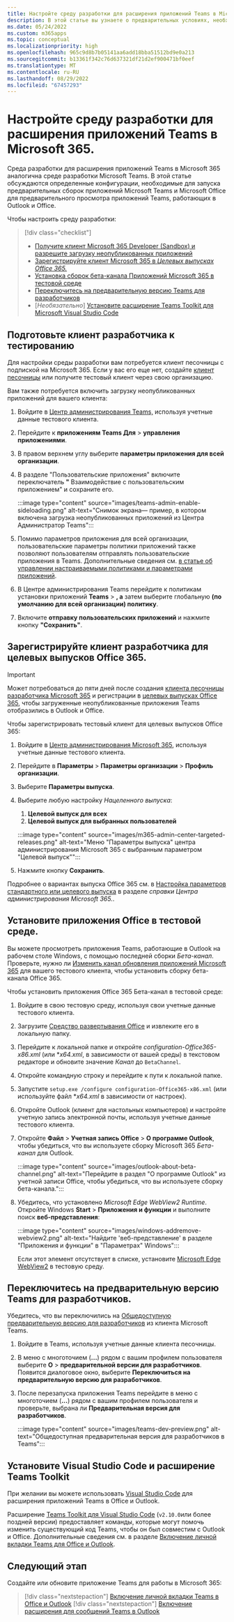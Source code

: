 ```yaml
---
title: Настройте среду разработки для расширения приложений Teams в Microsoft 365.
description: В этой статье вы узнаете о предварительных условиях, необходимых для запуска ознакомительных версий сборок для расширения ваших приложений Teams в Microsoft 365.
ms.date: 05/24/2022
ms.custom: m365apps
ms.topic: conceptual
ms.localizationpriority: high
ms.openlocfilehash: 965c9d8b7b05141aa6add18bba51512bd9e0a213
ms.sourcegitcommit: b13361f342c76d637321df21d2ef900471bf0eef
ms.translationtype: MT
ms.contentlocale: ru-RU
ms.lasthandoff: 08/29/2022
ms.locfileid: "67457293"
---
```

# <a name="set-up-your-dev-environment-for-extending-teams-apps-across-microsoft-365"></a>Настройте среду разработки для расширения приложений Teams в Microsoft 365.

Среда разработки для расширения приложений Teams в Microsoft 365 аналогична среде разработки Microsoft Teams. В этой статье обсуждаются определенные конфигурации, необходимые для запуска предварительных сборок приложений Microsoft Teams и Microsoft Office для предварительного просмотра приложений Teams, работающих в Outlook и Office.

Чтобы настроить среду разработки:

> [!div class="checklist"]
>
> * [Получите клиент Microsoft 365 Developer (Sandbox) и разрешите загрузку неопубликованных приложений](#prepare-a-developer-tenant-for-testing)
> * [Зарегистрируйте клиент Microsoft 365 в *Целевых выпусках Office 365.*](#enroll-your-developer-tenant-for-office-365-targeted-releases)
> * [Установка сборок бета-канала Приложений Microsoft 365 в тестовой среде](#install-office-apps-in-your-test-environment)
> * [Переключитесь на предварительную версию Teams для разработчиков](#switch-to-the-developer-preview-version-of-teams)
> * [*Необязательно*] [Установите расширение Teams Toolkit для Microsoft Visual Studio Code](#install-visual-studio-code-and-teams-toolkit-extension)

## <a name="prepare-a-developer-tenant-for-testing"></a>Подготовьте клиент разработчика к тестированию

Для настройки среды разработки вам потребуется клиент песочницы с подпиской на Microsoft 365. Если у вас его еще нет, создайте [клиент песочницы](/office/developer-program/microsoft-365-developer-program-get-started) или получите тестовый клиент через свою организацию.

Вам также потребуется включить загрузку неопубликованных приложений для вашего клиента:

 1. Войдите в [Центр администрирования Teams,](https://admin.teams.microsoft.com/dashboard) используя учетные данные тестового клиента.

 1. Перейдите к **приложениям Teams Для** > **управления приложениями**.

 1. В правом верхнем углу выберите **параметры приложения для всей организации**.

 1. В разделе "Пользовательские приложения" включите переключатель **"** Взаимодействие с пользовательским приложением" и сохраните его.

    :::image type="content" source="images/teams-admin-enable-sideloading.png" alt-text="Снимок экрана— пример, в котором включена загрузка неопубликованных приложений из Центра Администратор Teams":::

 1. Помимо параметров приложения для всей организации, пользовательские параметры политики приложений также позволяют пользователям отправлять пользовательские приложения в Teams. Дополнительные сведения см. [в статье об управлении настраиваемыми политиками и параметрами приложений](/microsoftteams/teams-custom-app-policies-and-settings#custom-app-policy-and-settings).

 1. В Центре администрирования Teams перейдите к политикам установки приложений **Teams** > **, а** затем выберите глобальную **(по умолчанию для всей организации) политику**.

 1. Включите **отправку пользовательских приложений** и нажмите кнопку **"Сохранить"**.

## <a name="enroll-your-developer-tenant-for-office-365-targeted-releases"></a>Зарегистрируйте клиент разработчика для целевых выпусков Office 365.

> [!IMPORTANT]
> Может потребоваться до пяти дней после создания [клиента песочницы разработчика Microsoft 365](/office/developer-program/microsoft-365-developer-program-get-started) и регистрации в [целевых выпусках Office 365](#enroll-your-developer-tenant-for-office-365-targeted-releases), чтобы загруженные неопубликованные приложения Teams отобразились в Outlook и Office.

Чтобы зарегистрировать тестовый клиент для целевых выпусков Office 365:

1. Войдите в [Центр администрирования Microsoft 365](https://admin.microsoft.com), используя учетные данные тестового клиента.
1. Перейдите в **Параметры** > **Параметры организации** > **Профиль организации**.
1. Выберите **Параметры выпуска**.
1. Выберите любую настройку *Нацеленного выпуска*:
    1. **Целевой выпуск для всех**
    1. **Целевой выпуск для выбранных пользователей**

    :::image type="content" source="images/m365-admin-center-targeted-releases.png" alt-text="Меню &quot;Параметры выпуска&quot; центра администрирования Microsoft 365 с выбранным параметром &quot;Целевой выпуск&quot;":::

1. Нажмите кнопку **Сохранить**.

Подробнее о вариантах выпуска Office 365 см. в [Настройка параметров стандартного или целевого выпуска](/microsoft-365/admin/manage/release-options-in-office-365?view=o365-worldwide&preserve-view=true#targeted-release) в разделе *справки Центра администрирования Microsoft 365.*.

## <a name="install-office-apps-in-your-test-environment"></a>Установите приложения Office в тестовой среде.

Вы можете просмотреть приложения Teams, работающие в Outlook на рабочем столе Windows, с помощью последней сборки *Бета-канал*. Проверьте, нужно ли [Изменить канал обновления приложений Microsoft 365](/deployoffice/change-update-channels?WT.mc_id=M365-MVP-5002016) для вашего тестового клиента, чтобы установить сборку бета-канала Office 365.

Чтобы установить приложения Office 365 Бета-канал в тестовой среде:

1. Войдите в свою тестовую среду, используя свои учетные данные тестового клиента.
1. Загрузите [Средство развертывания Office](https://www.microsoft.com/download/details.aspx?id=49117) и извлеките его в локальную папку.
1. Перейдите к локальной папке и откройте *configuration-Office365-x86.xml* (или **x64.xml*, в зависимости от вашей среды) в текстовом редакторе и обновите значение *Канал* до `BetaChannel`.
1. Откройте командную строку и перейдите к пути к локальной папке.
1. Запустите `setup.exe /configure configuration-Office365-x86.xml` (или используйте файл **x64.xml* в зависимости от настроек).
1. Откройте Outlook (клиент для настольных компьютеров) и настройте учетную запись электронной почты, используя учетные данные тестового клиента.
1. Откройте **Файл** > **Учетная запись Office** > **О программе Outlook**, чтобы убедиться, что вы используете сборку Microsoft 365 *Бета-канал* для Outlook.

    :::image type="content" source="images/outlook-about-beta-channel.png" alt-text="Перейдите в раздел &quot;О программе Outlook&quot; из учетной записи Office, чтобы убедиться, что вы используете сборку бета-канала.":::

1. Убедитесь, что установлено *Microsoft Edge WebView2 Runtime*. Откройте Windows **Start** >  **Приложения и функции** и выполните поиск **веб-представления**:

    :::image type="content" source="images/windows-addremove-webview2.png" alt-text="Найдите 'веб-представление' в разделе &quot;Приложения и функции&quot; в &quot;Параметрах&quot; Windows":::

    Если этот элемент отсутствует в списке, установите [Microsoft Edge WebView2](https://developer.microsoft.com/microsoft-edge/webview2/) в тестовую среду.

## <a name="switch-to-the-developer-preview-version-of-teams"></a>Переключитесь на предварительную версию Teams для разработчиков.

Убедитесь, что вы переключились на [Общедоступную предварительную версию для разработчиков](../resources/dev-preview/developer-preview-intro.md) из клиента Microsoft Teams.

1. Войдите в Teams, используя учетные данные клиента песочницы.
1. В меню с многоточием (**...**) рядом с вашим профилем пользователя выберите **О** > **предварительной версии для разработчиков**. Появится диалоговое окно, выберите **Переключиться на предварительную версию для разработчиков**.
1. После перезапуска приложения Teams перейдите в меню с многоточием (**...**) рядом с вашим профилем пользователя и проверьте, выбрана ли **Предварительная версия для разработчиков**.

    :::image type="content" source="images/teams-dev-preview.png" alt-text="Общедоступная предварительная версия для разработчиков в Teams":::

## <a name="install-visual-studio-code-and-teams-toolkit-extension"></a>Установите Visual Studio Code и расширение Teams Toolkit

При желании вы можете использовать [Visual Studio Code](https://code.visualstudio.com/) для расширения приложений Teams в Office и Outlook.

Расширение [Teams Toolkit для Visual Studio Code](https://aka.ms/teams-toolkit) (`v2.10.0`или более поздней версии) предоставляет команды, которые могут помочь изменить существующий код Teams, чтобы он был совместим с Outlook и Office. Дополнительные сведения см. в разделе [Включение личной вкладки Teams для Office и Outlook](extend-m365-teams-personal-tab.md).

## <a name="next-step"></a>Следующий этап

Создайте или обновите приложение Teams для работы в Microsoft 365:

> [!div class="nextstepaction"]
> [Включение личной вкладки Teams в Office и Outlook](extend-m365-teams-personal-tab.md)
> [!div class="nextstepaction"]
> [Включение расширения для сообщений Teams в Outlook](extend-m365-teams-message-extension.md)
